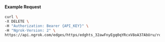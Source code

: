 <!-- Code generated for API Clients. DO NOT EDIT. -->

#### Example Request

```bash
curl \
-X DELETE \
-H "Authorization: Bearer {API_KEY}" \
-H "Ngrok-Version: 2" \
https://api.ngrok.com/edges/https/edghts_32awFnyEgq0qYRcxV8oA37AbUru/routes/edghtsrt_32awFlVa6y68SGkrTcjIf6v0loL/backend
```

